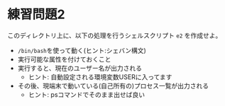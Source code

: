 # 練習問題2

このディレクトリ上に、以下の処理を行うシェルスクリプト `e2` を作成せよ。

* `/bin/bash`を使って動く(ヒント:シェバン構文)
* 実行可能な属性を付けておくこと
* 実行すると、現在のユーザー名が出力される
    * ヒント: 自動設定される環境変数USERに入ってます
* その後、現端末で動いている(自己所有の)プロセス一覧が出力される
    * ヒント: psコマンドでそのまま出せば良い
